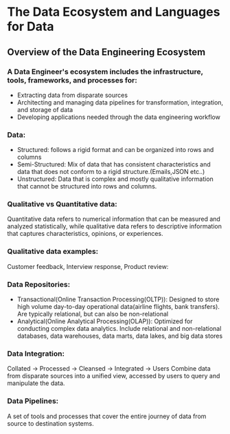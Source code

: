 # The Data Ecosystem and Languages for Data

## Overview of the Data Engineering Ecosystem
### A Data Engineer's ecosystem includes the infrastructure, tools, frameworks, and processes for:
* Extracting data from disparate sources
* Architecting and managing data pipelines for transformation, integration, and storage of data
* Developing applications needed through the data engineering workflow

### Data:
- Structured: follows a rigid format and can be organized into rows and columns
- Semi-Structured: Mix of data that has consistent characteristics and data that does not conform to a rigid structure.(Emails,JSON etc..)
- Unstructured: Data that is complex and mostly qualitative information that cannot be structured into rows and columns.

### Qualitative vs Quantitative data:
Quantitative data refers to numerical information that can be measured and analyzed statistically, while qualitative data refers to descriptive information that captures characteristics, opinions, or experiences.

### Qualitative data examples:
Customer feedback, Interview response, Product review:

### Data Repositories:
- Transactional(Online Transaction Processing(OLTP)): Designed to store high volume day-to-day operational data(airline flights, bank transfers).
Are typically relational, but can also be non-relational
- Analytical(Online Analytical Processing(OLAP)): Optimized for conducting complex data analytics.
Include relational and non-relational databases, data warehouses, data marts, data lakes, and big data stores


### Data Integration:
Collated -> Processed -> Cleansed -> Integrated -> Users
Combine data from disparate sources into a unified view, accessed by users to query and manipulate the data.

### Data Pipelines: 
A set of tools and processes that cover the entire journey of data from source to destination systems.


